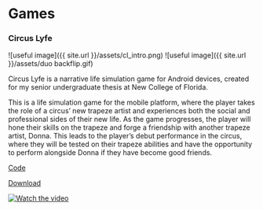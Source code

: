 # Games

### Circus Lyfe
![useful image]({{ site.url }}/assets/cl_intro.png)
![useful image]({{ site.url }}/assets/duo backflip.gif)

Circus Lyfe is a narrative life simulation game for Android devices, created for my senior undergraduate thesis at New College of Florida.

This is a life simulation game for the mobile platform, where the player takes the role of a circus’ new trapeze artist and experiences both the social and professional sides of their new life. As the game progresses, the player will hone their skills on the trapeze and forge a friendship with another trapeze artist, Donna. This leads to the player’s debut performance in the circus, where they will be tested on their trapeze abilities and have the opportunity to perform alongside Donna if they have become good friends.

[Code](https://github.com/longarms07/Thesis_Circus_Lyfe)

[Download](https://longarms07.itch.io/circus-lyfe)

[![Watch the video](cl_thumbnail.PNG)](https://drive.google.com/file/d/1n0gGlWbxYD6w9KSPWTR0JrK1BjgwMGx4/view?usp=sharing)